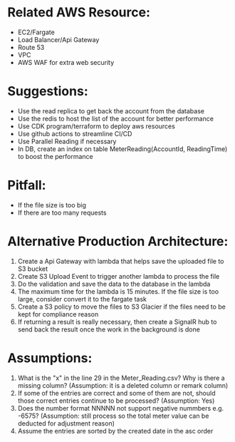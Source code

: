 # Related AWS Resource:
- EC2/Fargate
- Load Balancer/Api Gateway
- Route 53 
- VPC
- AWS WAF for extra web security

# Suggestions:
- Use the read replica to get back the account from the database
- Use the redis to host the list of the account for better performance
- Use CDK program/terraform to deploy aws resources
- Use github actions to streamline CI/CD
- Use Parallel Reading if necessary
- In DB, create an index on table MeterReading(AccountId, ReadingTime) to boost the performance

# Pitfall:
- If the file size is too big
- If there are too many requests

# Alternative Production Architecture:
1. Create a Api Gateway with lambda that helps save the uploaded file to S3 bucket
2. Create S3 Upload Event to trigger another lambda to process the file
3. Do the validation and save the data to the database in the lambda
4. The maximum time for the lambda is 15 minutes. If the file size is too large, consider convert it to the fargate task
5. Create a S3 policy to move the files to S3 Glacier if the files need to be kept for compliance reason
6. If returning a result is really necessary, then create a SignalR hub to send back the result once the work in the background is done 

# Assumptions:
1. What is the "x" in the line 29 in the Meter_Reading.csv? Why is there a missing column? (Assumption: it is a deleted column or remark column)
2. If some of the entries are correct and some of them are not, should those correct entries continue to be processed? (Assumption: Yes)
3. Does the number format NNNNN not support negative nummbers e.g. -6575? (Assumption: still process so the total meter value can be deducted for adjustment reason)
4. Assume the entries are sorted by the created date in the asc order